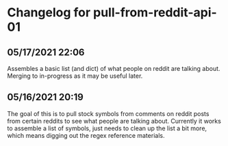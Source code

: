 # Changelog for pull-from-reddit-api-01

## 05/17/2021 22:06
Assembles a basic list (and dict) of what people on reddit are talking about. Merging to in-progress as it may be useful later.

## 05/16/2021 20:19
The goal of this is to pull stock symbols from comments on reddit posts from certain reddits to see what people are talking about. Currently it works to assemble a list of symbols, just needs to clean up the list a bit more, which means digging out the regex reference materials.